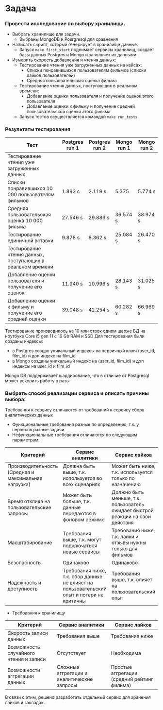 # Задача
### Провести исследование по выбору хранилища.

* Выбрать хранилище для задачи.
  * Выбраны MongoDB и Posrgresql для сравнения
* Написать скрипт, который генерирует в хранилище данные.
  * Запуск `make first_start` поднимает сервисы хранилищ, создаёт базы данных Postgres и Mongo и заполняет их данными
* Измерить скорость добавления и чтения данных:
  * Тестирование чтения уже загруженных данных на кейсах:
    * Списки понравившихся пользователям фильмов (списки лайков пользователей)
    * Средняя пользовательская оценка фильма
  * Тестирование чтения данных, поступающих в реальном времени:
    * Добавление оценки пользователя и получение оценок этого пользователя
    * Добавление оценки к фильму и получение средней пользовательской оценки этого фильма
  * Запуск тестов осуществляется командой `make run_tests`

### Результаты тестирования

| Тест                                                        | Postgres run 1 | Postgres run 2 | Mongo run 1 | Mongo run 2 |
|-------------------------------------------------------------|----------------|----------------|-------------|-------------|
| Тестирование чтения уже загруженных данных                  |                |                |             |             |
| Списки понравившихся 10 000 пользователям фильмов           | 1.893 s        | 2.119 s        | 5.375       | 5.774 s     |
| Средняя пользовательская оценка 10 000 фильма               | 27.546 s       | 29.889 s       | 36.574 s    | 38.974 s    |
| Тестирование единичной вставки                              | 9.878 s        | 8.362 s        | 25.084 s    | 26.470 s    |
| Тестирование чтения данных, поступающих в реальном времени  |                |                |             |             |
| Добавление оценки пользователя и получение его оценок       | 11.940 s       | 10.996 s       | 28.143 s    | 31.025 s    |
| Добавление оценки к фильму и получение его средней оценки   | 39.048 s       | 42.254 s       | 60.282 s    | 66.969 s    |

Тестирование производилось на 10 млн строк одном шарже БД на ноутбуке Core i5 gen 11 с 16 Gb RAM и SSD
Для тестирования были созданы индексы:
* в Postgres создан уникальный индексы на первичный ключ (user_id, film_id) и доп индекс на film_id
* в Mongo созданы уникальный индекс на (user_id, film_id) и доп индексы на user_id и film_id 

Mongo DB поддерживает шардирование, что в отличие от Postgresql может ускорить работу в разы

### Выбрать способ реализации сервиса и описать причины выбора:

Требования к сервису отличаются от требований к сервису сбора аналитических данных
* Функциональные требования разные по определению, т.к. у сервисов разные задачи 
* Нефункциональные требования отличаются по следующим параметрам:

| Критерий                                                | Сервис аналитики                                                                          | Сервис лайков                                                                  |
|---------------------------------------------------------|-------------------------------------------------------------------------------------------|--------------------------------------------------------------------------------|
| Производительность (Средняя и максимальная нагрузка)    | Должна быть выше, т.к. используется во всех сценариях                                     | Может быть ниже, т.к. используется только по назначению                        |
| Время отклика на пользовательские запросы               | Может быть больше, т.к. данные передаются в фоновом режиме                                | Должно быть меньше, т.к. пользователь ожидает быстрой реакции на свои действия |
| Масштабирование                                         | Требования выше, т.к. могут подключаться новые сервисы                                    | Требования ниже, т.к. лайки и отзывы нужны только для фильмов                  |
| Безопасность                                            | Одинаково                                                                                 | Одинаково                                                                      |
| Надежность и доступность                                | Требования ниже, т.к. сбор данные не влияет на пользовательский опыт и потери не критичны | Требования выше, т.к. влияет на пользовательский опыт                          |

* Требования к хранилищу

| Критерий                               | Сервис аналитики                             | Сервис лайков                               |
|----------------------------------------|----------------------------------------------|---------------------------------------------|
| Скорость записи данных                 | Требования выше                              | Требования ниже                             |
| Возможность случайного чтения и записи | Отсутствует                                  | Необходима                                  | 
| Возможности аггрегации данных          | Сложные аггрегации и аналитические запросы   | Простые аггрегации (средний рейтинг фильма) | 

В связи с этим, решено разработать отдельный сервис для хранения лайков и закладок.
